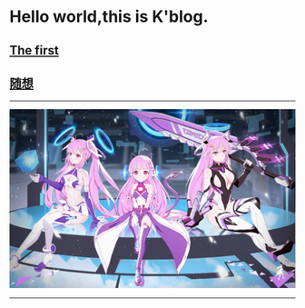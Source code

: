 # Hello world,this is K'blog.
## [The first](https://iamtheking452.github.io/post-1)
## [随想](https://iamtheking452.github.io/suixiang)
* * *
![300](https://github.com/iamtheking452/iamtheking452.github.io/blob/master/300.png)
* * *
